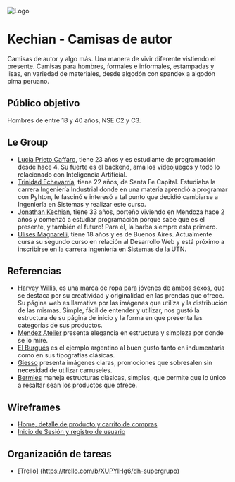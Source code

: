 ![Logo](https://github.com/imthejota/la_prueba/blob/main/design/logoKechian.jpeg)


# Kechian - Camisas de autor
Camisas de autor y algo más. Una manera de vivir diferente vistiendo el presente.
Camisas para hombres, formales e informales, estampadas y lisas, en variedad de materiales, desde algodón con spandex a algodón pima peruano.


## Público objetivo
Hombres de entre 18 y 40 años, NSE C2 y C3.

## Le Group
- [Lucía Prieto Caffaro](https://github.com/imthejota), tiene 23 años y es estudiante de programación desde hace 4. Su fuerte es el backend, ama los videojuegos y todo lo relacionado con Inteligencia Artificial. 
- [Trinidad Echevarría](https://github.com/TrinidadEchevarria),  tiene 22 años, de Santa Fe Capital. Estudiaba la carrera Ingeniería Industrial donde en una materia aprendió a programar con Pyhton, le fascinó e interesó a tal punto que decidió cambiarse a Ingeniería en Sistemas y realizar este curso.
- [Jonathan Kechian](https://github.com/imthejota), tiene 33 años, porteño viviendo en Mendoza hace 2 años y comenzó a estudiar programación porque sabe que es el presente, y también el futuro! Para él, la barba siempre esta primero.
- [Ulises Magnarelli](https://github.com/ulises-magnarelli), tiene 18 años y es de Buenos Aires. Actualmente cursa su segundo curso en relación al Desarrollo Web y está próximo a inscribirse en la carrera Ingeniería en Sistemas de la UTN.


## Referencias
- [Harvey Willis](https://harveywillys.com), es una marca de ropa para jóvenes de ambos sexos, que se destaca por su creatividad y originalidad en las prendas que ofrece. Su página web es llamativa por las imágenes que utiliza y la distribución de las mismas. Simple, fácil de entender y utilizar, nos gustó la estructura de su página de inicio y la forma en que presenta las categorías de sus productos.
- [Mendez Atelier](https://mendezatelier.com.ar) presenta elegancia en estructura y simpleza por donde se lo mire. 
- [El Burgués](https://www.elburgues.com) es el ejemplo argentino al buen gusto tanto en indumentaria como en sus tipografías clásicas. 
- [Giesso](https://store.giesso.com.ar) presenta imágenes claras, promociones que sobresalen sin necesidad de utilizar carruseles.
- [Bermies](https://bermies.com) maneja estructuras clásicas, simples, que permite que lo único a resaltar sean los productos que ofrece.

## Wireframes
- [Home, detalle de producto y carrito de compras](https://www.figma.com/file/aJCrFoWfFlJHivTahtuMcq/home?node-id=0%3A1)
- [Inicio de Sesión y registro de usuario](https://www.figma.com/file/Rrc617WHplz06PpDmIPaRx/Untitled?node-id=0%3A1)

## Organización de tareas
- [Trello] (https://trello.com/b/XUPYIHg6/dh-supergrupo)
